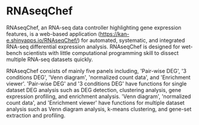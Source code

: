 # RNAseqChef
RNAseqChef, an RNA-seq data controller highlighting gene expression features, is a web-based application (https://kan-e.shinyapps.io/RNAseqChef/) for automated, systematic, and integrated RNA-seq differential expression analysis. RNAseqChef is designed for wet-bench scientists with little computational programming skill to dissect multiple RNA-seq datasets quickly. <br>

RNAseqChef consists of mainly five panels including, 'Pair-wise DEG', '3 conditions DEG', 'Venn diagram', 'normalized count data', and 'Enrichment viewer'. 'Pair-wise DEG' and '3 conditions DEG' have functions for single dataset DEG analysis such as DEG detection, clustering analysis, gene expression profiling, and enrichment analysis. 'Venn diagram', 'normalized count data', and 'Enrichment viewer' have functions for multiple dataset analysis such as Venn diagram analysis, k-means clustering, and gene-set extraction and profiling.
